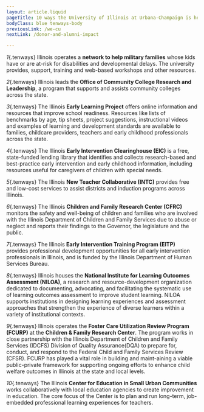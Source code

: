 ```yaml
---
layout: article.liquid
pageTitle: 10 ways the University of Illinois at Urbana-Champaign is helping kids and families across the state
bodyClass: blue tenways-body
previousLink: /we-cu
nextLink: /donor-and-alumni-impact

---
```


*1*{.tenways} Illinois operates a **network to help military families** whose kids have or are at-risk for disabilities and developmental delays. The university provides, support, training and web-based workshops and other resources.

*2*{.tenways} Illinois leads the **Office of Community College Research and Leadership**, a program that supports and assists community colleges across the state.

*3*{.tenways} The Illinois **Early Learning Project** offers online information and resources that improve school readiness. Resources like lists of benchmarks by age, tip sheets, project suggestions, instructional videos and examples of learning and development standards are available to families, childcare providers, teachers and early childhood professionals across the state.

*4*{.tenways} The Illinois **Early Intervention Clearinghouse (EIC)** is a free, state-funded lending library that identifies and collects research-based and best-practice early intervention and early childhood information, including resources useful for caregivers of children with special needs.

*5*{.tenways} The Illinois **New Teacher Collaborative (INTC)** provides free and low-cost services to assist districts and induction programs across Illinois.

*6*{.tenways} The Illinois **Children and Family Research Center (CFRC)** monitors the safety and well-being of children and families who are involved with the Illinois Department of Children and Family Services due to abuse or neglect and reports their findings to the Governor, the legislature and the public.

*7*{.tenways} The Illinois **Early Intervention Training Program (EITP)** provides professional development opportunities for all early intervention professionals in Illinois, and is funded by the Illinois Department of Human Services Bureau.

*8*{.tenways} Illinois houses the **National Institute for Learning Outcomes Assessment (NILOA)**, a research and resource-development organization dedicated to documenting, advocating, and facilitating the systematic use of learning outcomes assessment to improve student learning. NILOA supports institutions in designing learning experiences and assessment approaches that strengthen the experience of diverse learners within a variety of institutional contexts.

*9*{.tenways} Illinois operates the **Foster Care Utilization Review Program (FCURP)** at the **Children & Family Research Center**. The program works in close partnership with the Illinois Department of Children and Family Services (IDCFS) Division of Quality Assurance(DQA) to prepare for, conduct, and respond to the Federal Child and Family Services Review (CFSR). FCURP has played a vital role in building and maint-aining a viable public-private framework for supporting ongoing efforts to enhance child welfare outcomes in Illinois at the state and local levels.

*10*{.tenways} The Illinois **Center for Education in Small Urban Communities** works collaboratively with local education agencies to create improvement in education. The core focus  of the Center is to plan and run long-term, job-embedded professional learning experiences for teachers.